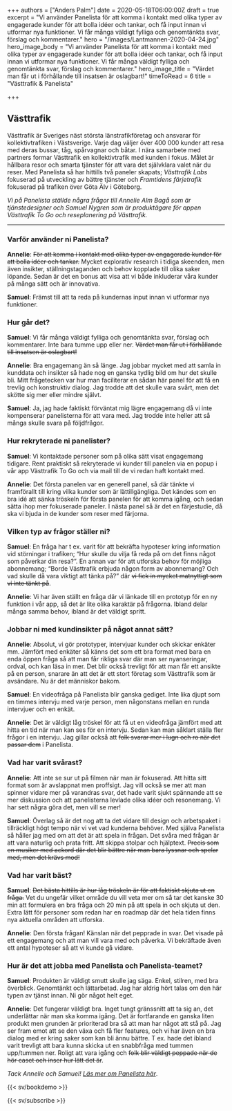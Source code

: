 +++
authors = ["Anders Palm"]
date = 2020-05-18T06:00:00Z
draft = true
excerpt = "Vi använder Panelista för att komma i kontakt med olika typer av engagerade kunder för att bolla idéer och tankar, och få input innan vi utformar nya funktioner. Vi får många väldigt fylliga och genomtänkta svar, förslag och kommentarer."
hero = "/images/Lantmannen-2020-04-24.jpg"
hero_image_body = "Vi använder Panelista för att komma i kontakt med olika typer av engagerade kunder för att bolla idéer och tankar, och få input innan vi utformar nya funktioner. Vi får många väldigt fylliga och genomtänkta svar, förslag och kommentarer."
hero_image_title = "Värdet man får ut i förhållande till insatsen är oslagbart!"
timeToRead = 6
title = "Västtrafik & Panelista"

+++
## Västtrafik

Västtrafik är Sveriges näst största länstrafikföretag och ansvarar för kollektivtrafiken i Västsverige. Varje dag väljer över 400 000 kunder att resa med deras bussar, tåg, spårvagnar och båtar. I nära samarbete med partners formar Västtrafik en kollektivtrafik med kunden i fokus. Målet är hållbara resor och smarta tjänster för att vara det självklara valet när du reser. Med Panelista så har hittills två paneler skapats; _Västtrafik Labs_ fokuserad på utveckling av bättre tjänster och _Framtidens färjetrafik_ fokuserad på trafiken över Göta Älv i Göteborg.

_Vi på Panelista ställde några frågor till Annelie Alm Bagå som är tjänstedesigner och Samuel Nygren som är produktägare för appen Västtrafik To Go och reseplanering på Västtrafik._

***

### Varför använder ni Panelista?

**Annelie**: ~~För att komma i kontakt med olika typer av engagerade kunder för att bolla idéer och tankar.~~ Mycket explorativ research i tidiga skeenden, men även insikter, ställningstaganden och behov kopplade till olika saker löpande. Sedan är det en bonus att visa att vi både inkluderar våra kunder på många sätt och är innovativa.

**Samuel**: Främst till att ta reda på kundernas input innan vi utformar nya funktioner.

### Hur går det?

**Samuel**: Vi får många väldigt fylliga och genomtänkta svar, förslag och kommentarer. Inte bara tumme upp eller ner. ~~Värdet man får ut i förhållande till insatsen är oslagbart!~~

**Annelie**:  Bra engagemang än så länge. Jag jobbar mycket med att samla in kunddata och insikter så hade nog en ganska tydlig bild om hur det skulle bli. Mitt frågetecken var hur man faciliterar en sådan här panel för att få en trevlig och konstruktiv dialog. Jag trodde att det skulle vara svårt, men det skötte sig mer eller mindre självt. 

**Samuel**: Ja, jag hade faktiskt förväntat mig lägre engagemang då vi inte kompenserar panelisterna för att vara med. Jag trodde inte heller att så många skulle svara på följdfrågor.

### Hur rekryterade ni panelister?

**Samuel**: Vi kontaktade personer som på olika sätt visat engagemang tidigare. Rent praktiskt så rekryterade vi kunder till panelen via en popup i vår app Västtrafik To Go och via mail till de vi redan haft kontakt med.

**Annelie**: Det första panelen var en generell panel, så där tänkte vi framförallt till kring vilka kunder som är lättillgängliga. Det kändes som en bra idé att sänka tröskeln för första panelen för att komma igång, och sedan sätta ihop mer fokuserade paneler. I nästa panel så är det en färjestudie, då ska vi bjuda in de kunder som reser med färjorna. 

### Vilken typ av frågor ställer ni?

**Samuel**: En fråga har t ex. varit för att bekräfta hypoteser kring information vid störningar i trafiken; “Hur skulle du vilja få reda på om det finns något som påverkar din resa?”. En annan var för att utforska behov för möjliga abonnemang; “Borde Västtrafik erbjuda någon form av abonnemang? Och vad skulle då vara viktigt att tänka på?” där ~~vi fick in mycket matnyttigt som vi inte tänkt på~~.

**Annelie**: Vi har även ställt en fråga där vi länkade till en prototyp för en ny funktion i vår app, så det är lite olika karaktär på frågorna. Ibland delar många samma behov, ibland är det väldigt spritt.

### Jobbar ni med kundinsikter på något annat sätt?

**Annelie**: Absolut, vi gör prototyper, intervjuar kunder och skickar enkäter mm. Jämfört med enkäter så känns det som ett bra format med bara en enda öppen fråga så att man får rikliga svar där man ser nyanseringar, ordval, och kan läsa in mer. Det blir också trevligt för att man får ett ansikte på en person, snarare än att det är ett stort företag som Västtrafik som är avsändare. Nu är det människor bakom. 

**Samuel**: En videofråga på Panelista blir ganska gediget. Inte lika djupt som en timmes intervju med varje person, men någonstans mellan en runda intervjuer och en enkät.

**Annelie**: Det är väldigt låg tröskel för att få ut en videofråga jämfört med att hitta en tid när man kan ses för en intervju. Sedan kan man såklart ställa fler frågor i en intervju. Jag gillar också att ~~folk svarar mer i lugn och ro när det passar dem~~ i Panelista. 

### Vad har varit svårast?

**Annelie**: Att inte se sur ut på filmen när man är fokuserad. Att hitta sitt format som är avslappnat men proffsigt. Jag vill också se mer att man spinner vidare mer på varandras svar, det hade varit sjukt spännande att se mer diskussion och att panelisterna levlade olika idéer och resonemang. Vi har sett några göra det, men vill se mer!

**Samuel**: Överlag så är det nog att ta det vidare till design och arbetspaket i tillräckligt högt tempo när vi vet vad kunderna behöver. Med själva Panelista så håller jag med om att det är att spela in frågan. Det svåra med frågan är att vara naturlig och prata fritt. Att skippa stolpar och hjälptext. ~~Precis som en musiker med ackord där det blir bättre när man bara lyssnar och spelar med, men det krävs mod!~~

### Vad har varit bäst?

**Samuel**: ~~Det bästa hittills är hur låg tröskeln är för att faktiskt skjuta ut en fråga.~~ Vet du ungefär vilket område du vill veta mer om så tar det kanske 30 min att formulera en bra fråga och 20 min på att spela in och skjuta ut den. Extra lätt för personer som redan har en roadmap där det hela tiden finns nya aktuella områden att utforska.

**Annelie**: Den första frågan! Känslan när det pepprade in svar. Det visade på ett engagemang och att man vill vara med och påverka. Vi bekräftade även ett antal hypoteser så att vi kunde gå vidare.

### Hur är det att jobba med Panelista och Panelista-teamet?

**Samuel**: Produkten är väldigt smutt skulle jag säga. Enkel, stilren, med bra överblick. Genomtänkt och lättarbetad. Jag har aldrig hört talas om den här typen av tjänst innan. Ni gör något helt eget.

**Annelie**: Det fungerar väldigt bra. Inget tungt  gränssnitt att ta sig an, det underlättar när man ska komma igång. Det är fortfarande en ganska liten produkt men grunden är prioriterad bra så att man har något att stå på. Jag ser fram emot att se den växa och få fler features, och vi har även en bra dialog med er kring saker som kan bli ännu bättre. T ex. hade det ibland varit trevligt att bara kunna skicka ut en snabbfråga med tummen upp/tummen ner. Roligt att vara igång och ~~folk blir väldigt peppade när de hör caset och inser hur lätt det är~~. 

_Tack Annelie och Samuel!_ [_Läs mer om Panelista här_](https://panelista.com "Panelista").

{{< sv/bookdemo >}}

{{< sv/subscribe >}}